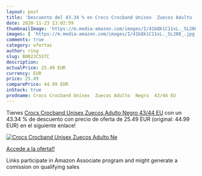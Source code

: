 ```yaml
---
layout: post
title: 'Descuento del 43.34 % en Crocs Crocband Unisex  Zuecos Adulto  Ne'
date: 2020-11-23 13:02:59
thumbnailImage: 'https://m.media-amazon.com/images/I/41bQk1C11xL._SL200_.jpg'
images: [ 'https://m.media-amazon.com/images/I/41bQk1C11xL._SL200_.jpg' ]
comments: true
category: ofertas
author: ring
slug: B002JCSSTC
description:
actualPrice: 25.49 EUR
currency: EUR
price: 25.49
comparePrice: 44.99 EUR
inStock: true
prodname: Crocs Crocband Unisex  Zuecos Adulto  Negro  43/44 EU
---
```


Tienes [Crocs Crocband Unisex  Zuecos Adulto  Negro  43/44 EU](https://www.amazon.es/dp/B002JCSSTC/?tag=tolees-21) con un 43.34 % de descuento con precio de oferta de 25.49 EUR (original: 44.99 EUR) en el siguiente enlace!

[![Crocs Crocband Unisex  Zuecos Adulto  Ne](https://m.media-amazon.com/images/I/41bQk1C11xL._SL200_.jpg)](https://www.amazon.es/dp/B002JCSSTC/?tag=tolees-21)

[Accede a la oferta!!](https://www.amazon.es/dp/B002JCSSTC/?tag=tolees-21)

Links participate in Amazon Associate program and might generate a comission on qualifying sales


